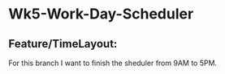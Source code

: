 # Wk5-Work-Day-Scheduler

## Feature/TimeLayout:
For this branch I want to finish the sheduler from 9AM to 5PM.

